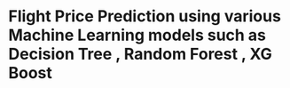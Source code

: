 # Flight Price Prediction using various Machine Learning models such as Decision Tree , Random Forest , XG Boost
